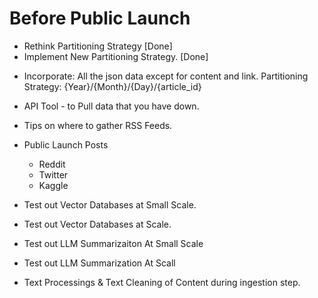 # Before Public Launch
* Rethink Partitioning Strategy [Done]
* Implement New Partitioning Strategy. [Done]
- Incorporate: All the json data except for content and link. 
  Partitioning Strategy: {Year}/{Month}/{Day}/{article_id}
* API Tool - to Pull data that you have down. 
* Tips on where to gather RSS Feeds. 
* Public Launch Posts
    * Reddit
    * Twitter
    * Kaggle

* Test out Vector Databases at Small Scale.
* Test out Vector Databases at Scale. 
* Test out LLM Summarizaiton At Small Scale
* Test out LLM Summarization At Scall 

* Text Processings & Text Cleaning of Content during ingestion step.